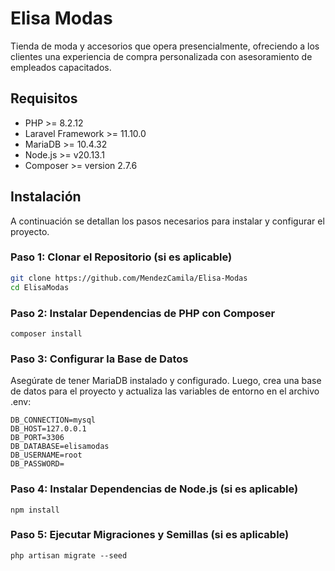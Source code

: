 # Elisa Modas

Tienda de moda y accesorios que opera presencialmente, ofreciendo a los clientes una experiencia de compra personalizada con asesoramiento de empleados capacitados.

## Requisitos

- PHP >= 8.2.12
- Laravel Framework >= 11.10.0
- MariaDB >= 10.4.32
- Node.js >= v20.13.1
- Composer >= version 2.7.6

## Instalación

A continuación se detallan los pasos necesarios para instalar y configurar el proyecto.

### Paso 1: Clonar el Repositorio (si es aplicable)

```bash
git clone https://github.com/MendezCamila/Elisa-Modas
cd ElisaModas
```

### Paso 2: Instalar Dependencias de PHP con Composer
```
composer install
```

### Paso 3: Configurar la Base de Datos
Asegúrate de tener MariaDB instalado y configurado. Luego, crea una base de datos para el proyecto y actualiza las variables de entorno en el archivo .env:
```
DB_CONNECTION=mysql
DB_HOST=127.0.0.1
DB_PORT=3306
DB_DATABASE=elisamodas
DB_USERNAME=root
DB_PASSWORD=
```


### Paso 4: Instalar Dependencias de Node.js (si es aplicable)
```
npm install
```
### Paso 5: Ejecutar Migraciones y Semillas (si es aplicable)
```
php artisan migrate --seed
```




